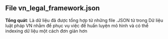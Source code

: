 ## File vn_legal_framework.json
**Tổng quát**: Là dữ liệu đã được tổng hợp từ những file .JSON từ trong Dữ liệu luật pháp VN nhằm để phục vụ việc để huấn luyện mô hình và có thể indexing dữ liệu một cách đơn giản hơn